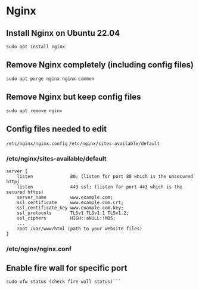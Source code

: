 # Nginx
## Install Nginx on Ubuntu 22.04
```sudo apt install nginx```

## Remove Nginx completely (including config files)
```sudo apt purge nginx nginx-common```

## Remove Nginx but keep config files
```sudo apt remove nginx```

## Config files needed to edit
```/etc/nginx/nginx.config```
```/etc/nginx/sites-available/default```

### /etc/nginx/sites-available/default
```
server {
    listen              80; (listen for port 80 which is the unsecured http)
    listen              443 ssl; (listen for port 443 which is the secured https)
    server_name         www.example.com;
    ssl_certificate     www.example.com.crt;
    ssl_certificate_key www.example.com.key;
    ssl_protocols       TLSv1 TLSv1.1 TLSv1.2;
    ssl_ciphers         HIGH:!aNULL:!MD5;
    ...
    root /var/www/html (path to your website files)
}
```

### /etc/nginx/nginx.conf


## Enable fire wall for specific port
```sudo ufw allow 443 (allow specific port come through fire wall)
sudo ufw status (check fire wall status)```
